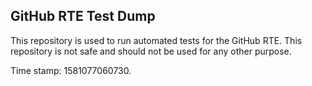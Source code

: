 ## GitHub RTE Test Dump

This repository is used to run automated tests for the GitHub RTE.
This repository is not safe and should not be used for any other purpose.

Time stamp: 1581077060730.
